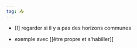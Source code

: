 ```yaml
---
tag: 📥
---
```

- [I] regarder si il y a pas des horizons communes

- exemple avec [[être propre et s'habiller]]
